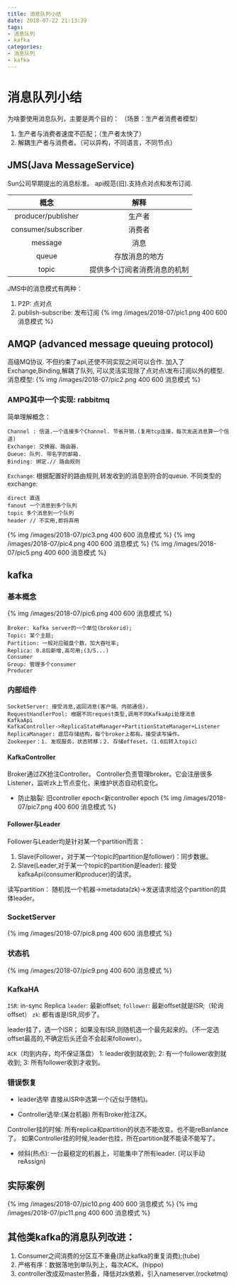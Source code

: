 ```yaml
---
title: 消息队列小结
date: 2018-07-22 21:13:39
tags: 
- 消息队列
- kafka
categories:
- 消息队列
- kafka
---
```



# 消息队列小结
为啥要使用消息队列，主要是两个目的：
（场景：生产者消费者模型）
1. 生产者与消费者速度不匹配；（生产者太快了）
2. 解耦生产者与消费者。（可以异构，不同语言，不同节点）

## JMS(Java MessageService)
Sun公司早期提出的消息标准。
api规范(旧).支持点对点和发布订阅. 


| 概念      | 解释   |   
| :--------:    | :-----:|
| producer/publisher | 生产者     | 
| consumer/subscriber| 消费者  |  
| message   | 消息     | 
| queue | 存放消息的地方| 
| topic | 提供多个订阅者消费消息的机制|

JMS中的消息模式有两种：
1. P2P: 点对点
2. publish-subscribe: 发布订阅
{% img /images/2018-07/pic1.png 400 600 消息模式 %}

## AMQP (advanced message queuing protocol)
高级MQ协议. 不但约束了api,还使不同实现之间可以合作. 
加入了Exchange,Binding,解耦了队列, 
可以灵活实现除了点对点\发布订阅以外的模型.
消息模型:
{% img /images/2018-07/pic2.png 400 600 消息模式 %}

### AMPQ其中一个实现: rabbitmq
简单理解概念：
```
Channel : 信道.一个连接多个Channel. 节省开销.(复用tcp连接，每次发送消息算一个信道)
Exchange: 交换器、路由器.
Queue: 队列. 带名字的邮箱.
Binding: 绑定.// 路由规则
```

`Exchange`:
根据配置好的路由规则,转发收到的消息到符合的queue.
不同类型的exchange:
```
direct 直连
fanout 一个消息到多个队列
topic 多个消息到一个队列
header // 不实用,即将弃用
```

{% img /images/2018-07/pic3.png 400 600 消息模式 %}
{% img /images/2018-07/pic4.png 400 600 消息模式 %}
{% img /images/2018-07/pic5.png 400 600 消息模式 %}

## kafka
### 基本概念
{% img /images/2018-07/pic6.png 400 600 消息模式 %}
```
Broker: kafka server的一个单位(brokerid);
Topic: 某个主题;
Partition: 一般对应磁盘个数，加大吞吐率;
Replica: 0.8后新增,高可用;(3/5...)
Consumer
Group: 管理多个consumer
Producer
```

### 内部组件

```
SocketServer: 接受消息,返回消息(客户端、内部通信)，
RequestHandlerPool: 根据不同request类型,调用不同KafkaApi处理消息
KafkaApi 
KafkaController->ReplicaStateManager+PartitionStateManager+Listener
ReplicaManager: 底层存储结构，每个broker上都有。接受读写操作。
Zookeeper：1. 发现服务，状态转移；2. 存储offeset。（1.0后转入topic）
```

#### KafkaController
Broker通过ZK抢注Controller。
Controller负责管理broker。它会注册很多Listener，监听zk上节点变化，来维护状态自动机变化。

- 防止脑裂: 
旧controller epoch<新controller epoch
{% img /images/2018-07/pic7.png 400 600 消息模式 %}
#### Follower与Leader
Follower与Leader均是针对某一个partition而言：
1. Slave(Follower，对于某一个topic的partition是follower)：同步数据。 
2. Slave(Leader,对于某一个topic的partition是leader): 接受kafkaApi(consumer和producer)的请求。

读写partition：
随机找一个机器->metadata(zk)->发送请求给这个partition的具体leader。

### SocketServer
{% img /images/2018-07/pic8.png 400 600 消息模式 %}


### 状态机
{% img /images/2018-07/pic9.png 400 600 消息模式 %}

### KafkaHA
`ISR`: in-sync Replica 
`leader`: 最新offset; 
`follower`: 最新offset就是ISR;（轮询offset） 
`zk`: 都有谁是ISR,同步了。

leader挂了，选一个ISR； 
如果没有ISR,则随机选一个最先起来的。（不一定选offset最高的,不确定后头还会不会起来follower）。

`ACK`（均到内存，均不保证落盘） 
1: leader收到就收到; 
2: 有一个follower收到就收到; 
3: 所有follower收到才收到。

### 错误恢复
- leader选举
直接从ISR中选第一个(近似于随机)。 

- Controller选举:(某台机器) 
所有Broker抢注ZK。

Controller挂的时候: 所有replica和partition的状态不能改变。也不能reBanlance了。
如果Controller挂的时候,leader也挂，所在partition就不能读不能写了。

- 倾斜(热点): 
一台最稳定的机器上，可能集中了所有leader. 
(可以手动reAssign)


## 实际案例
{% img /images/2018-07/pic10.png 400 600 消息模式 %}
{% img /images/2018-07/pic11.png 400 600 消息模式 %}

## 其他类kafka的消息队列改进：
1. Consumer之间消费的分区互不重叠(防止kafka的重复消费);(tube)
2. 严格有序：数据落地到单队列上，每次ACK。(hippo)
3. controller改成双master热备，降低对zk依赖，引入nameserver.(rocketmq)